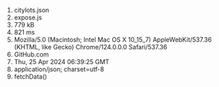 1. citylots.json
2. expose.js
3. 779 kB
4. 821 ms
5. Mozilla/5.0 (Macintosh; Intel Mac OS X 10_15_7) AppleWebKit/537.36 (KHTML, like Gecko) Chrome/124.0.0.0 Safari/537.36
6. GitHub.com
7. Thu, 25 Apr 2024 06:39:25 GMT
8. application/json; charset=utf-8
9. fetchData()